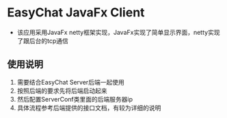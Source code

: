 # EasyChat JavaFx Client

* 该应用采用JavaFx netty框架实现，JavaFx实现了简单显示界面，netty实现了跟后台的tcp通信

## 使用说明
1. 需要结合EasyChat Server后端一起使用
2. 按照后端的要求先将后端启动起来
3. 然后配置ServerConf类里面的后端服务器ip
4. 具体流程参考后端提供的接口文档，有较为详细的说明
